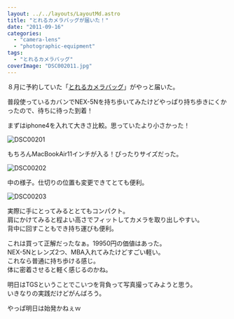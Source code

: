 ```yaml
---
layout: ../../layouts/LayoutMd.astro
title: "とれるカメラバッグが届いた！"
date: "2011-09-16"
categories: 
  - "camera-lens"
  - "photographic-equipment"
tags: 
  - "とれるカメラバッグ"
coverImage: "DSC002011.jpg"
---
```


８月に予約していた「[とれるカメラバッグ](http://srcr.jp/007/)」がやっと届いた。

普段使っているカバンでNEX-5Nを持ち歩いてみたけどやっぱり持ち歩きにくかったので、待ちに待った到着！

まずはiphone4を入れて大きさ比較。思っていたより小さかった！

![](/archive/images/DSC002011.jpg "DSC00201")


もちろんMacBookAir11インチが入る！ぴったりサイズだった。

![](/archive/images/DSC002022-e1316179821329.jpg "DSC00202")


中の様子。仕切りの位置も変更できてとても便利。

![](/archive/images/DSC00203.jpg "DSC00203")


実際に手にとってみるととてもコンパクト。  
肩にかけてみると程よい高さでフィットしてカメラを取り出しやすい。  
背中に回すこともでき持ち運びも便利。

これは買って正解だったなぁ。19950円の価値はあった。  
NEX-5Nとレンズ2つ、MBA入れてみたけどすごい軽い。  
これなら普通に持ち歩ける感じ。  
体に密着させると軽く感じるのかね。

明日はTGSということでこいつを背負って写真撮ってみようと思う。  
いきなりの実践だけどがんばろう。

やっぱ明日は始発かねぇｗ
